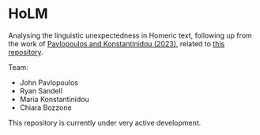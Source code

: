 # HoLM
Analysing the linguistic unexpectedness in Homeric text, following up from the work of [Pavlopoulos and Konstantinidou (2023)](https://doi.org/10.1007/s42803-022-00046-7), related to [this repository](https://github.com/ipavlopoulos/compauth).

Team:
* John Pavlopoulos
* Ryan Sandell
* Maria Konstantinidou
* Chiara Bozzone

This repository is currently under very active development. 
